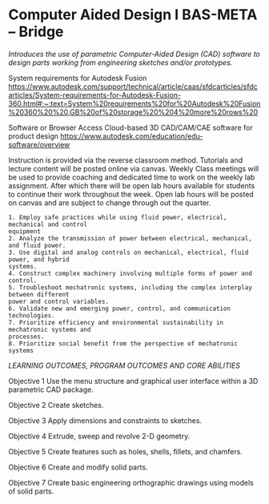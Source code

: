 # Computer Aided Design I BAS-META – Bridge
*Introduces the use of parametric Computer-Aided Design (CAD) software to design parts working from engineering sketches and/or prototypes.*

System requirements for Autodesk Fusion https://www.autodesk.com/support/technical/article/caas/sfdcarticles/sfdcarticles/System-requirements-for-Autodesk-Fusion-360.html#:~:text=System%20requirements%20for%20Autodesk%20Fusion%20360%20%20,GB%20of%20storage%20%204%20more%20rows%20

Software or Browser Access
Cloud-based 3D CAD/CAM/CAE software for product design
https://www.autodesk.com/education/edu-software/overview

Instruction is provided via the reverse classroom method. Tutorials and lecture content
will be posted online via canvas. Weekly Class meetings will be used to provide
coaching and dedicated time to work on the weekly lab assignment. After which there
will be open lab hours available for students to continue their work throughout the week.
Open lab hours will be posted on canvas and are subject to change through out the
quarter.

```
1. Employ safe practices while using fluid power, electrical, mechanical and control
equipment
2. Analyze the transmission of power between electrical, mechanical, and fluid power.
3. Use digital and analog controls on mechanical, electrical, fluid power, and hybrid
systems.
4. Construct complex machinery involving multiple forms of power and control.
5. Troubleshoot mechatronic systems, including the complex interplay between different
power and control variables.
6. Validate new and emerging power, control, and communication technologies.
7. Prioritize efficiency and environmental sustainability in mechatronic systems and
processes.
8. Prioritize social benefit from the perspective of mechatronic systems
```

*LEARNING OUTCOMES, PROGRAM OUTCOMES AND CORE ABILITIES*

Objective 1 Use the menu structure and graphical user interface within a 3D parametric CAD package.

Objective 2 Create sketches. 

Objective 3 Apply dimensions and constraints to sketches.

Objective 4 Extrude, sweep and revolve 2-D geometry.

Objective 5 Create features such as holes, shells, fillets, and chamfers.

Objective 6 Create and modify solid parts. 

Objective 7 Create basic engineering orthographic drawings using models of solid parts.
